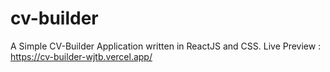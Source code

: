 # cv-builder

A Simple CV-Builder Application written in ReactJS and CSS.
Live Preview : https://cv-builder-wjtb.vercel.app/
